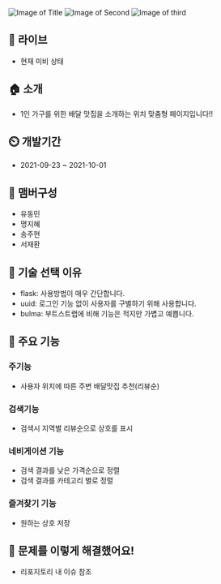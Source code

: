 ![Image of Title](https://img1.daumcdn.net/thumb/R1280x0/?scode=mtistory2&fname=https%3A%2F%2Fblog.kakaocdn.net%2Fdn%2Fch6S0S%2FbtrfQFsN5JB%2FVg6p1zqyqyDmHr0FguBH60%2Fimg.jpg)
![Image of Second](https://img1.daumcdn.net/thumb/R1280x0/?scode=mtistory2&fname=https%3A%2F%2Fblog.kakaocdn.net%2Fdn%2FdULD88%2FbtrfWbS7i82%2FVHfeWBkzklXdk5Cx7rkRP1%2Fimg.png)
![Image of third](https://img1.daumcdn.net/thumb/R1280x0/?scode=mtistory2&fname=https%3A%2F%2Fblog.kakaocdn.net%2Fdn%2FCHDIR%2FbtrfRDjDD39%2FdvVLg6eWYyv9uY5uSQ7Q3k%2Fimg.png)
## 🔗 라이브
- 현재 미비 상태
## 🏠 소개
- 1인 가구를 위한 배달 맛집을 소개하는 위치 맞춤형 페이지입니다!!
## ⏲️ 개발기간
- 2021-09-23 ~ 2021-10-01
## 🧙 맴버구성
- 유동민
- 명지혜
- 송주현
- 서재환
## 📌 기술 선택 이유
- flask: 사용방법이 매우 간단합니다.
- uuid: 로그인 기능 없이 사용자를 구별하기 위해 사용합니다.
- bulma: 부트스트랩에 비해 기능은 적지만 가볍고 예쁩니다.
## 📌 주요 기능
### 주기능
- 사용자 위치에 따른 주변 배달맛집 추천(리뷰순)
### 검색기능
- 검색시 지역별 리뷰순으로 상호를 표시
### 네비게이션 기능
- 검색 결과를 낮은 가격순으로 정렬
- 검색 결과를 카테고리 별로 정렬
### 즐겨찾기 기능
- 원하는 상호 저장
## 📌 문제를 이렇게 해결했어요!
- 리포지토리 내 이슈 참조

